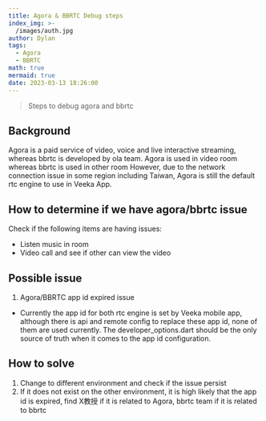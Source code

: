 ```yaml
---
title: Agora & BBRTC Debug steps
index_img: >-
  /images/auth.jpg
author: Dylan
tags:
  - Agora
  - BBRTC
math: true
mermaid: true
date: 2023-03-13 18:26:00
---
```

>Steps to debug agora and bbrtc

## Background
Agora is a paid service of video, voice and live interactive streaming, whereas bbrtc is developed by ola team.
Agora is used in video room whereas bbrtc is used in other room
However, due to the network connection issue in some region including Taiwan, Agora is still the default rtc engine to use in Veeka App.

## How to determine if we have agora/bbrtc issue
Check if the following items are having issues:
- Listen music in room
- Video call and see if other can view the video

## Possible issue
1. Agora/BBRTC app id expired issue
- Currently the app id for both rtc engine is set by Veeka mobile app, although there is api and remote config to replace these app id, none of them are used currently. The developer_options.dart should be the only source of truth when it comes to the app id configuration.


## How to solve
1. Change to different environment and check if the issue persist
2. If it does not exist on the other environment, it is high likely that the app id is expired, find X教授 if it is related to Agora, bbrtc team if it is related to bbrtc
